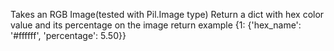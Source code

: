 Takes an RGB Image(tested with Pil.Image type)
Return a dict with hex color value and its percentage on the image
return example {1: {'hex_name': '#ffffff', 'percentage': 5.50}} 